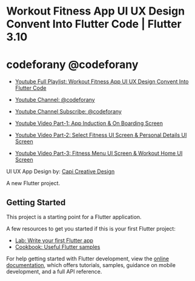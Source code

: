 # Workout Fitness App UI UX Design Convent Into Flutter Code | Flutter 3.10

# codeforany @codeforany

- [Youtube Full Playlist: Workout Fitness App UI UX Design Convent Into Flutter Code](https://www.youtube.com/playlist?list=PLzcRC7PA0xWQKexuQAGi4tlGEyHQmI7Dg)
- [Youtube Channel: @codeforany](https://www.youtube.com/channel/UCdQTp9wRK5vAOlEQZf9PHSg)
- [Youtube Channel Subscribe: @codeforany](https://www.youtube.com/channel/UCdQTp9wRK5vAOlEQZf9PHSg?sub_confirmation=1)

- [Youtube Video Part-1: App Induction & On Boarding Screen](https://youtu.be/cphQqhNBxeo)
- [Youtube Video Part-2: Select Fitness UI Screen & Personal Details UI Screen](https://youtu.be/pF-HWEFjDW4)
- [Youtube Video Part-3: Fitness Menu UI Screen & Workout Home UI Screen](https://youtu.be/slTIVlE9-iM)

UI UX App Design by: [Capi Creative Design](https://www.uistore.design/items/cafit-workout-ui-kit/)

A new Flutter project.

## Getting Started

This project is a starting point for a Flutter application.

A few resources to get you started if this is your first Flutter project:

- [Lab: Write your first Flutter app](https://docs.flutter.dev/get-started/codelab)
- [Cookbook: Useful Flutter samples](https://docs.flutter.dev/cookbook)

For help getting started with Flutter development, view the
[online documentation](https://docs.flutter.dev/), which offers tutorials,
samples, guidance on mobile development, and a full API reference.
